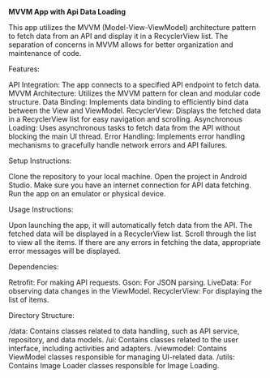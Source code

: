 **MVVM App with Api Data Loading**

This app utilizes the MVVM (Model-View-ViewModel) architecture pattern to fetch data from an API and display it in a RecyclerView list. The separation of concerns in MVVM allows for better organization and maintenance of code.

Features:

API Integration: The app connects to a specified API endpoint to fetch data.
MVVM Architecture: Utilizes the MVVM pattern for clean and modular code structure.
Data Binding: Implements data binding to efficiently bind data between the View and ViewModel.
RecyclerView: Displays the fetched data in a RecyclerView list for easy navigation and scrolling.
Asynchronous Loading: Uses asynchronous tasks to fetch data from the API without blocking the main UI thread.
Error Handling: Implements error handling mechanisms to gracefully handle network errors and API failures.

Setup Instructions:

Clone the repository to your local machine.
Open the project in Android Studio.
Make sure you have an internet connection for API data fetching.
Run the app on an emulator or physical device.

Usage Instructions:

Upon launching the app, it will automatically fetch data from the API.
The fetched data will be displayed in a RecyclerView list.
Scroll through the list to view all the items.
If there are any errors in fetching the data, appropriate error messages will be displayed.

Dependencies:

Retrofit: For making API requests.
Gson: For JSON parsing.
LiveData: For observing data changes in the ViewModel.
RecyclerView: For displaying the list of items.

Directory Structure:

/data: Contains classes related to data handling, such as API service, repository, and data models.
/ui: Contains classes related to the user interface, including activities and adapters.
/viewmodel: Contains ViewModel classes responsible for managing UI-related data.
/utils: Contains Image Loader classes responsible for Image Loading. 
